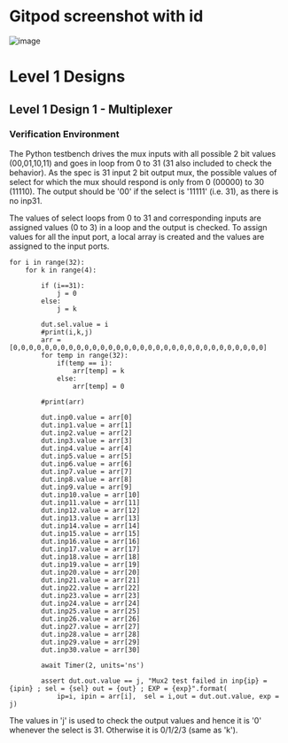# Gitpod screenshot with id
![image](https://user-images.githubusercontent.com/109944861/181765810-087f5a82-e9f9-46a6-bf18-5198eb88205f.png)

# Level 1 Designs
## Level 1 Design 1 - Multiplexer
### Verification Environment
The Python testbench drives the mux inputs with all possible 2 bit values (00,01,10,11) and goes in loop from 0 to 31 (31 also included to check the behavior). As the spec is 31 input 2 bit output mux, the possible values of select for which the mux should respond is only from 0 (00000) to 30 (11110). The output should be '00' if the select is '11111' (i.e. 31), as there is no inp31.

The values of select loops from 0 to 31 and corresponding inputs are assigned values (0 to 3) in a loop and the output is checked.
To assign values for all the input port, a local array is created and the values are assigned to the input ports.


    for i in range(32):
        for k in range(4):
            
            if (i==31):
                j = 0
            else:
                j = k

            dut.sel.value = i
            #print(i,k,j)
            arr = [0,0,0,0,0,0,0,0,0,0,0,0,0,0,0,0,0,0,0,0,0,0,0,0,0,0,0,0,0,0,0,0]
            for temp in range(32):
                if(temp == i):
                    arr[temp] = k                    
                else:
                    arr[temp] = 0
                
            #print(arr)
            
            dut.inp0.value = arr[0]
            dut.inp1.value = arr[1]
            dut.inp2.value = arr[2]
            dut.inp3.value = arr[3]
            dut.inp4.value = arr[4]
            dut.inp5.value = arr[5]
            dut.inp6.value = arr[6]
            dut.inp7.value = arr[7]
            dut.inp8.value = arr[8]
            dut.inp9.value = arr[9]
            dut.inp10.value = arr[10]
            dut.inp11.value = arr[11]
            dut.inp12.value = arr[12]
            dut.inp13.value = arr[13]
            dut.inp14.value = arr[14]
            dut.inp15.value = arr[15]
            dut.inp16.value = arr[16]
            dut.inp17.value = arr[17]
            dut.inp18.value = arr[18]
            dut.inp19.value = arr[19]
            dut.inp20.value = arr[20]
            dut.inp21.value = arr[21]
            dut.inp22.value = arr[22]
            dut.inp23.value = arr[23]
            dut.inp24.value = arr[24]
            dut.inp25.value = arr[25]
            dut.inp26.value = arr[26]
            dut.inp27.value = arr[27]
            dut.inp28.value = arr[28]
            dut.inp29.value = arr[29]
            dut.inp30.value = arr[30]

            await Timer(2, units='ns')

            assert dut.out.value == j, "Mux2 test failed in inp{ip} = {ipin} ; sel = {sel} out = {out} ; EXP = {exp}".format(
                ip=i, ipin = arr[i],  sel = i,out = dut.out.value, exp = j)
                
                
The values in 'j' is used to check the output values and hence it is '0' whenever the select is 31. Otherwise it is 0/1/2/3 (same as 'k').

